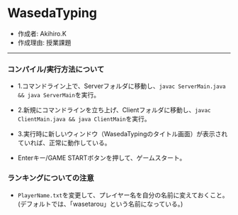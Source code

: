 # WasedaTyping

* 作成者: Akihiro.K
* 作成理由: 授業課題

---

### コンパイル/実行方法について
* 1.コマンドライン上で、Serverフォルダに移動し、```javac ServerMain.java && java ServerMain```を実行。  

* 2.新規にコマンドラインを立ち上げ、Clientフォルダに移動し、```javac ClientMain.java && java ClientMain```を実行。  

* 3.実行時に新しいウィンドウ（WasedaTypingのタイトル画面）が表示されていれば、正常に動作している。

* Enterキー/GAME STARTボタンを押して、ゲームスタート。

### ランキングについての注意
* ```PlayerName.txt```を変更して、プレイヤー名を自分の名前に変えておくこと。
(デフォルトでは、「wasetarou」という名前になっている。)
